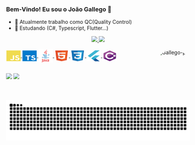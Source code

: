 ### Bem-Vindo! Eu sou o João Gallego 👋

- 🔭 Atualmente trabalho como QC(Quality Control)
- 🌱 Estudando (C#, Typescript, Flutter...)

<div align="center">
  <a href="https://github.com/FolkGallego">
  <img height="160em" src="https://github-readme-stats.vercel.app/api?username=FolkGallego&show_icons=true&theme=chartreuse-dark&include_all_commits=true&count_private=true"/>
  <img height="160em" src="https://github-readme-stats.vercel.app/api/top-langs/?username=FolkGallego&layout=compact&langs_count=7&theme=chartreuse-dark"/>
</div>
<div style="display: inline_block"><br>
  <img align="center" alt="Gallego-Js" height="30" width="40" src="https://raw.githubusercontent.com/devicons/devicon/master/icons/javascript/javascript-plain.svg">
  <img align="center" alt="Gallego-Ts" height="30" width="40" src="https://raw.githubusercontent.com/devicons/devicon/master/icons/typescript/typescript-plain.svg">
  <img align="center" alt="Gallego-Java" height="36" width="40" src="https://raw.githubusercontent.com/devicons/devicon/master/icons/java/java-original-wordmark.svg">
  <img align="center" alt="Gallego-HTML" height="30" width="40" src="https://raw.githubusercontent.com/devicons/devicon/master/icons/html5/html5-original.svg">
  <img align="center" alt="Gallego-CSS" height="30" width="40" src="https://raw.githubusercontent.com/devicons/devicon/master/icons/css3/css3-original.svg">
  <img align="center" alt="Gallego-Flutter" height="30" width="40" src="https://raw.githubusercontent.com/devicons/devicon/master/icons/flutter/flutter-original.svg">
  <img align="center" alt="Gallego-Csharp" height="30" width="40" src="https://raw.githubusercontent.com/devicons/devicon/master/icons/csharp/csharp-original.svg">
  <img align="right" alt="Gallego-pic" height="140" style="border-radius:50px;" src="https://user-images.githubusercontent.com/5713670/87202985-820dcb80-c2b6-11ea-9f56-7ec461c497c3.gif">
</div>
  
  ##
 
<div> 
  <a href = "mailto:joaogallegopolo@gmail.com"><img src="https://img.shields.io/badge/-Gmail-%23333?style=for-the-badge&logo=gmail&logoColor=white" target="_blank"></a>
  <a href="https://www.linkedin.com/in/jo%C3%A3o-gallego/" target="_blank"><img src="https://img.shields.io/badge/-LinkedIn-%230077B5?style=for-the-badge&logo=linkedin&logoColor=white" target="_blank"></a> 
 
  ![Snake animation](https://github.com/FolkGallego/FolkGallego/blob/output/github-contribution-grid-snake.svg)
 
</div>

